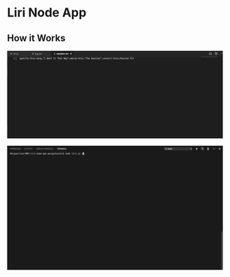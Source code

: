 # Liri Node App

## How it Works
![Image of Random Text File](https://raw.githubusercontent.com/mshuster4/liri-node-app/master/screenshots/random-txt.png)

![Gif of Spotify No Arg](https://raw.githubusercontent.com/mshuster4/liri-node-app/master/screenshots/spotify-this-song-no-arg.gif)
